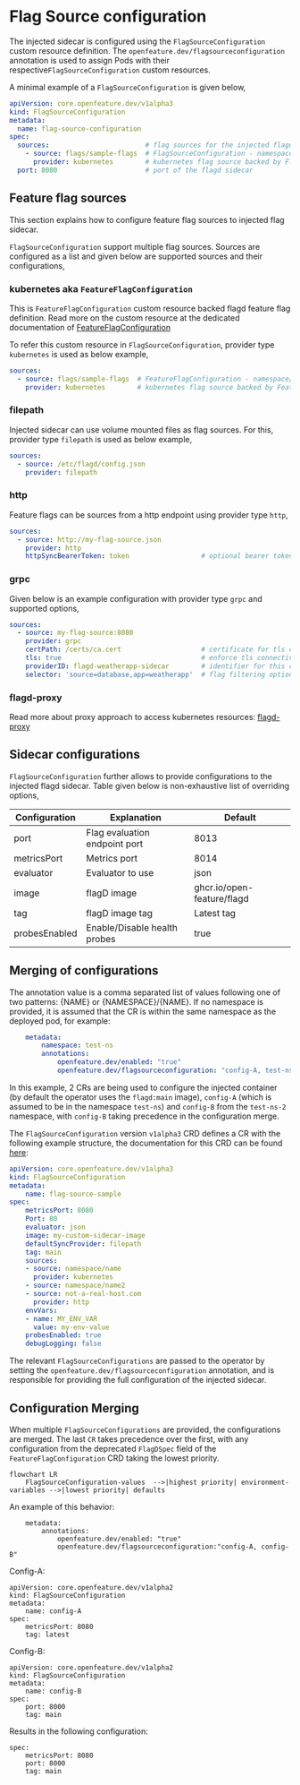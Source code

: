 # Flag Source configuration

The injected sidecar is configured using the `FlagSourceConfiguration` custom resource definition. 
The `openfeature.dev/flagsourceconfiguration` annotation is used to assign Pods with their respective`FlagSourceConfiguration` custom resources.

A minimal example of a `FlagSourceConfiguration` is given below,

```yaml
apiVersion: core.openfeature.dev/v1alpha3
kind: FlagSourceConfiguration
metadata:
  name: flag-source-configuration
spec:
  sources:                        # flag sources for the injected flagd
    - source: flags/sample-flags  # FlagSourceConfiguration - namespace/name
      provider: kubernetes        # kubernetes flag source backed by FlagSourceConfiguration custom resource
  port: 8080                      # port of the flagd sidecar
```

## Feature flag sources

This section explains how to configure feature flag sources to injected flag sidecar.

`FlagSourceConfiguration` support multiple flag sources. Sources are configured as a list and given below are supported sources and their configurations,

### kubernetes aka `FeatureFlagConfiguration`

This is `FeatureFlagConfiguration` custom resource backed flagd feature flag definition.
Read more on the custom resource at the dedicated documentation of [FeatureFlagConfiguration](./feature_flag_configuration.md)

To refer this custom resource in `FlagSourceConfiguration`, provider type `kubernetes` is used as below example,

```yaml
sources:                        
  - source: flags/sample-flags  # FeatureFlagConfiguration - namespace/custom_resource_name
    provider: kubernetes        # kubernetes flag source backed by FeatureFlagConfiguration custom resource
```

### filepath

Injected sidecar can use volume mounted files as flag sources. 
For this, provider type `filepath` is used as below example,

```yaml
sources:                        
  - source: /etc/flagd/config.json 
    provider: filepath          
```

### http

Feature flags can be sources from a http endpoint using provider type `http`,

```yaml
sources:
  - source: http://my-flag-source.json
    provider: http
    httpSyncBearerToken: token                  # optional bearer token for the http connection
```

### grpc

Given below is an example configuration with provider type `grpc` and supported options, 

```yaml
sources:                        
  - source: my-flag-source:8080
    provider: grpc
    certPath: /certs/ca.cert                    # certificate for tls connectivity
    tls: true                                   # enforce tls connectivity
    providerID: flagd-weatherapp-sidecar        # identifier for this connection 
    selector: 'source=database,app=weatherapp'  # flag filtering options
```

### flagd-proxy

Read more about proxy approach to access kubernetes resources: [flagd-proxy](./flagd_proxy.md)

## Sidecar configurations

`FlagSourceConfiguration` further allows to provide configurations to the injected flagd sidecar.
Table given below is non-exhaustive list of overriding options,

| Configuration | Explanation                   | Default                    |
|---------------|-------------------------------|----------------------------|
| port          | Flag evaluation endpoint port | 8013                       |
| metricsPort   | Metrics port                  | 8014                       |
| evaluator     | Evaluator to use              | json                       |
| image         | flagD image                   | ghcr.io/open-feature/flagd |
| tag           | flagD image tag               | Latest tag                 |
| probesEnabled | Enable/Disable health probes  | true                       |

## Merging of configurations

The annotation value is a comma separated list of values following one of two patterns: {NAME} or {NAMESPACE}/{NAME}. 
If no namespace is provided, it is assumed that the CR is within the same namespace as the deployed pod, for example:

```yaml
    metadata:
        namespace: test-ns
        annotations:
            openfeature.dev/enabled: "true"
            openfeature.dev/flagsourceconfiguration: "config-A, test-ns-2/config-B"
```

In this example, 2 CRs are being used to configure the injected container (by default the operator uses the `flagd:main` image), `config-A` (which is assumed to be in the namespace `test-ns`) and `config-B` from the `test-ns-2` namespace, with `config-B` taking precedence in the configuration merge.

The `FlagSourceConfiguration` version `v1alpha3` CRD defines a CR with the following example structure, the documentation for this CRD can be found [here](crds.md#flagsourceconfiguration):

```yaml
apiVersion: core.openfeature.dev/v1alpha3
kind: FlagSourceConfiguration
metadata:
    name: flag-source-sample
spec:
    metricsPort: 8080
    Port: 80
    evaluator: json
    image: my-custom-sidecar-image
    defaultSyncProvider: filepath
    tag: main
    sources:
    - source: namespace/name
      provider: kubernetes
    - source: namespace/name2
    - source: not-a-real-host.com
      provider: http
    envVars:
    - name: MY_ENV_VAR
      value: my-env-value
    probesEnabled: true
    debugLogging: false
```

The relevant `FlagSourceConfigurations` are passed to the operator by setting the `openfeature.dev/flagsourceconfiguration` annotation, and is responsible for providing the full configuration of the injected sidecar.

## Configuration Merging

When multiple `FlagSourceConfigurations` are provided, the configurations are merged. The last `CR` takes precedence over the first, with any configuration from the deprecated `FlagDSpec` field of the `FeatureFlagConfiguration` CRD taking the lowest priority. 


```mermaid
flowchart LR
    FlagSourceConfiguration-values  -->|highest priority| environment-variables -->|lowest priority| defaults
```


An example of this behavior:
```
    metadata:
        annotations:
            openfeature.dev/enabled: "true"
            openfeature.dev/flagsourceconfiguration:"config-A, config-B"
```
Config-A:
```
apiVersion: core.openfeature.dev/v1alpha2
kind: FlagSourceConfiguration
metadata:
    name: config-A
spec:
    metricsPort: 8080
    tag: latest
```
Config-B:
```
apiVersion: core.openfeature.dev/v1alpha2
kind: FlagSourceConfiguration
metadata:
    name: config-B
spec:
    port: 8000
    tag: main
```
Results in the following configuration:
```
spec:
    metricsPort: 8080
    port: 8000
    tag: main
```